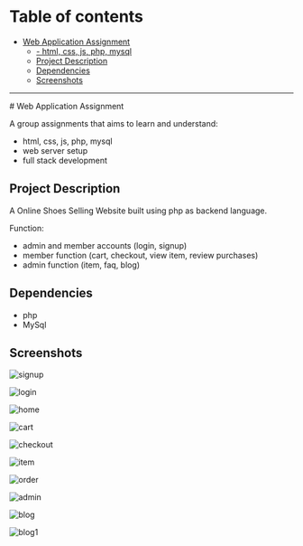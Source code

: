 # Table of contents

- [Web Application Assignment](#web-application-assignment)
  - [- html, css, js, php, mysql](#--html-css-js-php-mysql)
  - [Project Description](#project-description)
  - [Dependencies](#dependencies)
  - [Screenshots](#screenshots)

<hr>
# Web Application Assignment

A group assignments that aims to learn and understand:

- html, css, js, php, mysql
- web server setup
- full stack development



## Project Description

A Online Shoes Selling Website built using php as backend language. 

Function:

- admin and member accounts (login, signup)
- member function (cart, checkout, view item, review purchases)
- admin function (item, faq, blog)



## Dependencies

- php 
- MySql 



## Screenshots

![signup](README/signup.png)

![login](README/login.png)

![home](README/home.png)

![cart](README/cart.png)

![checkout](README/checkout.png)

![item](README/item.png)

![order](README/order.png)

![admin](README/admin.png)

![blog](README/blog.png)

![blog1](README/blog1.png)